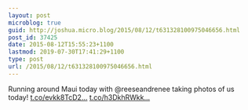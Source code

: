 ```yaml
---
layout: post
microblog: true
guid: http://joshua.micro.blog/2015/08/12/t631328100975046656.html
post_id: 37425
date: 2015-08-12T15:55:23+1100
lastmod: 2019-07-30T17:41:29+1100
type: post
url: /2015/08/12/t631328100975046656.html
---
```

Running around Maui today with @reeseandrenee taking photos of us today! [t.co/evkk8TcD2...](http://t.co/evkk8TcD2d) [t.co/h3DkhRWkk...](http://t.co/h3DkhRWkk1)
